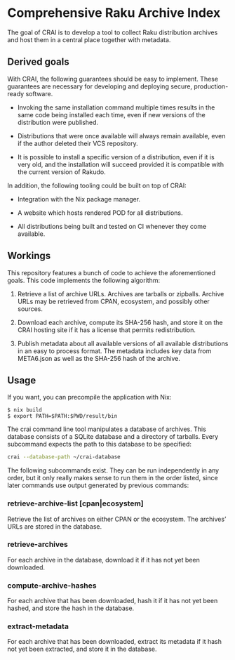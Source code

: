 Comprehensive Raku Archive Index
================================

The goal of CRAI is to develop
a tool to collect Raku distribution archives
and host them in a central place together with metadata.

Derived goals
-------------

With CRAI, the following guarantees should be easy to implement.
These guarantees are necessary for developing and deploying
secure, production-ready software.

 - Invoking the same installation command multiple times
   results in the same code being installed each time,
   even if new versions of the distribution were published.

 - Distributions that were once available will always remain available,
   even if the author deleted their VCS repository.

 - It is possible to install a specific version of a distribution,
   even if it is very old, and the installation will succeed
   provided it is compatible with the current version of Rakudo.

In addition, the following tooling could be built on top of CRAI:

 - Integration with the Nix package manager.

 - A website which hosts rendered POD for all distributions.

 - All distributions being built and tested on CI
   whenever they come available.

Workings
--------

This repository features a bunch of code to achieve the aforementioned goals.
This code implements the following algorithm:

 1. Retrieve a list of archive URLs.
    Archives are tarballs or zipballs.
    Archive URLs may be retrieved from
    CPAN, ecosystem, and possibly other sources.

 2. Download each archive,
    compute its SHA-256 hash,
    and store it on the CRAI hosting site
    if it has a license that permits redistribution.

 3. Publish metadata about all available versions
    of all available distributions
    in an easy to process format.
    The metadata includes key data from META6.json
    as well as the SHA-256 hash of the archive.

Usage
-----

If you want, you can precompile the application with Nix:

```
$ nix build
$ export PATH=$PATH:$PWD/result/bin
```

The crai command line tool manipulates a database of archives.
This database consists of a SQLite database and a directory of tarballs.
Every subcommand expects the path to this database to be specified:

```bash
crai --database-path ~/crai-database
```

The following subcommands exist.
They can be run independently in any order,
but it only really makes sense to run them in the order listed,
since later commands use output generated by previous commands:

### retrieve-archive-list [cpan|ecosystem]

Retrieve the list of archives on either CPAN or the ecosystem.
The archives’ URLs are stored in the database.

### retrieve-archives

For each archive in the database,
download it if it has not yet been downloaded.

### compute-archive-hashes

For each archive that has been downloaded,
hash it if it has not yet been hashed,
and store the hash in the database.

### extract-metadata

For each archive that has been downloaded,
extract its metadata if it hash not yet been extracted,
and store it in the database.
